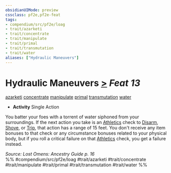 ```yaml
---
obsidianUIMode: preview
cssclass: pf2e,pf2e-feat
tags:
- compendium/src/pf2e/loag
- trait/azarketi
- trait/concentrate
- trait/manipulate
- trait/primal
- trait/transmutation
- trait/water
aliases: ["Hydraulic Maneuvers"]
---
```

# Hydraulic Maneuvers  [>](rules/core-rulebook/chapter-9-playing-the-game.md#Actions "Single Action") *Feat 13*  
[azarketi](rules/traits/azarketi-loag.md "Azarketi Ancestry & Heritage Trait")  [concentrate](rules/traits/concentrate.md "Concentrate Action & Ability Trait")  [manipulate](rules/traits/manipulate.md "Manipulate General Trait")  [primal](rules/traits/primal.md "Primal Tradition Trait")  [transmutation](rules/traits/transmutation.md "Transmutation School Trait")  [water](rules/traits/water.md "Water Energy & Element Trait")  

- **Activity** Single Action

You batter your foes with a torrent of water siphoned from your surroundings. If the next action you take is an [Athletics](compendium/skills.md#Athletics) check to [Disarm](rules/actions/disarm.md), [Shove](rules/actions/shove.md), or [Trip](rules/actions/trip.md), that action has a range of 15 feet. You don't receive any item bonuses to that check or any circumstance bonuses related to your physical body, but if you roll a critical failure on that [Athletics](compendium/skills.md#Athletics) check, you get a failure instead.

*Source: Lost Omens: Ancestry Guide p. 16*  
%% #compendium/src/pf2e/loag #trait/azarketi #trait/concentrate #trait/manipulate #trait/primal #trait/transmutation #trait/water %%